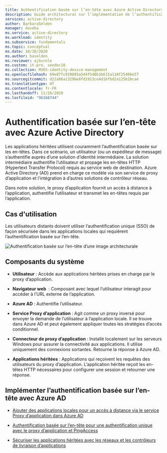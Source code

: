 ```yaml
---
title: Authentification basée sur l’en-tête avec Azure Active Directory
description: Guide architectural sur l’implémentation de l’authentification basée sur l’en-tête avec Azure Active Directory.
services: active-directory
author: BarbaraSelden
manager: daveba
ms.service: active-directory
ms.workload: identity
ms.subservice: fundamentals
ms.topic: conceptual
ms.date: 10/10/2020
ms.author: baselden
ms.reviewer: ajburnle
ms.custom: it-pro, seodec18
ms.collection: M365-identity-device-management
ms.openlocfilehash: 69e87fc919893a544f5d0b1b615a110f25486e57
ms.sourcegitcommit: d22a86a1329be8fd1913ce4d1bfbd2a125b2bcae
ms.translationtype: HT
ms.contentlocale: fr-FR
ms.lasthandoff: 11/26/2020
ms.locfileid: "96168744"
---
```

# <a name="header-based-authentication-with-azure-active-directory"></a>Authentification basée sur l’en-tête avec Azure Active Directory

Les applications héritées utilisent couramment l’authentification basée sur les en-têtes. Dans ce scénario, un utilisateur (ou un expéditeur de message) s’authentifie auprès d’une solution d’identité intermédiaire. La solution intermédiaire authentifie l’utilisateur et propage les en-têtes HTTP (Hypertext Transfer Protocol) requis au service web de destination. Azure Active Directory (AD) prend en charge ce modèle via son service de proxy d’application et l’intégration à d’autres solutions de contrôleur réseau. 

Dans notre solution, le proxy d’application fournit un accès à distance à l’application, authentifie l’utilisateur et transmet les en-têtes requis par l’application. 

## <a name="use-when"></a>Cas d'utilisation

Les utilisateurs distants doivent utiliser l’authentification unique (SSO) de façon sécurisée dans les applications locales qui requièrent l’authentification basée sur l’en-tête.

![Authentification basée sur l’en-tête d’une image architecturale](./media/authentication-patterns/header-based-auth.png)

## <a name="components-of-system"></a>Composants du système

* **Utilisateur** : Accède aux applications héritées prises en charge par le proxy d’application.

* **Navigateur web**  : Composant avec lequel l’utilisateur interagit pour accéder à l’URL externe de l’application.

* **Azure AD** : Authentifie l’utilisateur. 

* **Service Proxy d’application** : Agit comme un proxy inversé pour envoyer la demande de l’utilisateur à l’application locale. Il se trouve dans Azure AD et peut également appliquer toutes les stratégies d’accès conditionnel.

* **Connecteur de proxy d’application** : Installé localement sur les serveurs Windows pour assurer la connectivité aux applications. Il utilise uniquement des connexions sortantes. Retourne la réponse à Azure AD.

* **Applications héritées** : Applications qui reçoivent les requêtes des utilisateurs du proxy d’application. L’application héritée reçoit les en-têtes HTTP nécessaires pour configurer une session et retourner une réponse. 

## <a name="implement-header-based-authentication-with-azure-ad"></a>Implémenter l’authentification basée sur l’en-tête avec Azure AD

* [Ajouter des applications locales pour un accès à distance via le service Proxy d’application dans Azure AD](../manage-apps/application-proxy-add-on-premises-application.md)  

* [Authentification basée sur l’en-tête pour une authentification unique avec le proxy d’application et PingAccess](../manage-apps/application-proxy-configure-single-sign-on-with-headers.md) 

* [Sécuriser les applications héritées avec les réseaux et les contrôleurs de livraison d’applications](../manage-apps/secure-hybrid-access.md)